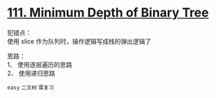 # [111. Minimum Depth of Binary Tree](https://leetcode.com/problems/minimum-depth-of-binary-tree/)

犯错点：  
使用 slice 作为队列时，操作逻辑写成栈的弹出逻辑了

思路：  
1、 使用逐层遍历的思路  
2、 使用递归思路

`easy` `二叉树` `需复习`